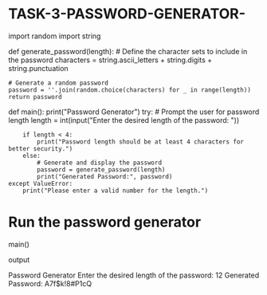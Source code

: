 # TASK-3-PASSWORD-GENERATOR-
import random
import string

def generate_password(length):
    # Define the character sets to include in the password
    characters = string.ascii_letters + string.digits + string.punctuation
    
    # Generate a random password
    password = ''.join(random.choice(characters) for _ in range(length))
    return password

def main():
    print("Password Generator")
    try:
        # Prompt the user for password length
        length = int(input("Enter the desired length of the password: "))
        
        if length < 4:
            print("Password length should be at least 4 characters for better security.")
        else:
            # Generate and display the password
            password = generate_password(length)
            print("Generated Password:", password)
    except ValueError:
        print("Please enter a valid number for the length.")

# Run the password generator
main()



output 

Password Generator
Enter the desired length of the password: 12
Generated Password: A7f$k!8#P1cQ
